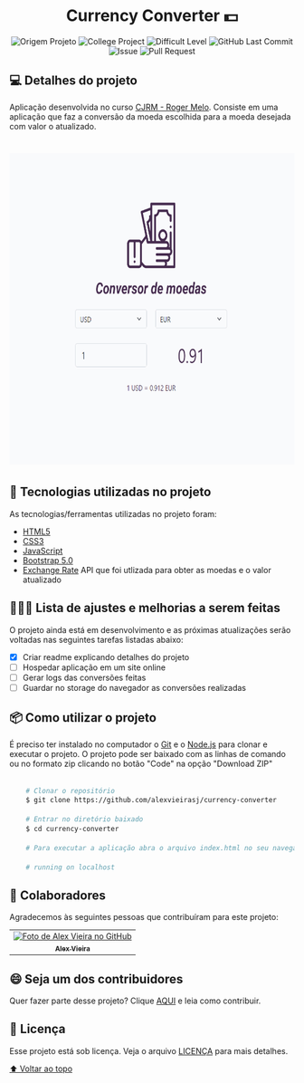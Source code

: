 <h1 id="title" align="center">
  Currency Converter 💵
</h1>

<p align="center">
    <img alt="Origem Projeto" src="https://img.shields.io/badge/Project-Course-informational">
    <img  alt="College Project" src="https://img.shields.io/badge/Course-CJRM-green">
    <img alt="Difficult Level" src="https://img.shields.io/badge/level-medium-yellow">
    <img alt="GitHub Last Commit" src="https://img.shields.io/github/last-commit/alexvieirasj/currency-converter">
    <img alt="Issue" src="https://img.shields.io/bitbucket/issues/alexvieirasj/currency-converter?style=critical">
    <img alt="Pull Request" src="https://img.shields.io/bitbucket/pr-raw/alexvieirasj/currency-converter?style=critical">
</p>

## 💻 Detalhes do projeto

Aplicação desenvolvida no curso [CJRM - Roger Melo](https://www.rogermelo.com.br/). Consiste em uma aplicação que faz a conversão da moeda escolhida para a moeda desejada com valor o atualizado.

<h1 align="center">
    <img alt="Capa Projeto" title="CapaProjeto" src="./demonstracao-aplicacao.gif" height="550"/>
</h1>

## :rocket: Tecnologias utilizadas no projeto

As tecnologias/ferramentas utilizadas no projeto foram:

- [HTML5](https://developer.mozilla.org/en-US/docs/Web/Guide/HTML/HTML5)
- [CSS3](https://developer.mozilla.org/en-US/docs/Web/CSS)
- [JavaScript](https://developer.mozilla.org/en-US/docs/Web/JavaScript)
- [Bootstrap 5.0](https://getbootstrap.com/docs/4.3/getting-started/introduction/)
- [Exchange Rate](https://www.exchangerate-api.com/) API que foi utlizada para obter as moedas e o valor atualizado

## 👨🏻‍💻 Lista de ajustes e melhorias a serem feitas

O projeto ainda está em desenvolvimento e as próximas atualizações serão voltadas nas seguintes tarefas listadas abaixo:

- [x] Criar readme explicando detalhes do projeto
- [ ] Hospedar aplicação em um site online
- [ ] Gerar logs das conversões feitas
- [ ] Guardar no storage do navegador as conversões realizadas

## :package: Como utilizar o projeto

É preciso ter instalado no computador o [Git](https://git-scm.com) e o [Node.js](https://nodejs.org/) para clonar e executar o projeto. O projeto pode ser baixado com as linhas de comando ou no formato zip clicando no botão "Code" na opção "Download ZIP"

```bash

    # Clonar o repositório
    $ git clone https://github.com/alexvieirasj/currency-converter

    # Entrar no diretório baixado
    $ cd currency-converter

    # Para executar a aplicação abra o arquivo index.html no seu navegador
    
    # running on localhost
```

## 🤝 Colaboradores

Agradecemos às seguintes pessoas que contribuíram para este projeto:

<table>
  <tr>
    <td align="center">
      <a href="https://github.com/alexvieirasj">
        <img src="https://avatars.githubusercontent.com/u/23263907" width="100px;" alt="Foto de Alex Vieira no GitHub"/><br>
        <sub>
          <b>Alex Vieira</b>
        </sub>
      </a>
    </td>
  </tr>
</table>

## 😄 Seja um dos contribuidores<br>

Quer fazer parte desse projeto? Clique [AQUI](CONTRIBUTING.md) e leia como contribuir.

## 📝 Licença

Esse projeto está sob licença. Veja o arquivo [LICENÇA](LICENSE.md) para mais detalhes.

[⬆ Voltar ao topo](#title)
